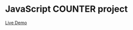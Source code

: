 # JavaScript COUNTER project
<a href='https://659897528ca97b6e0091ef6a--soft-conkies-e6229f.netlify.app/' target="_blank">Live Demo</a>

